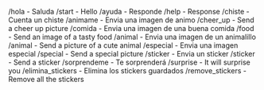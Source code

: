 /hola - Saluda
/start - Hello
/ayuda - Responde
/help - Response
/chiste - Cuenta un chiste
/animame - Envia una imagen de animo
/cheer_up - Send a cheer up picture
/comida - Envia una imagen de una buena comida
/food - Send an image of a tasty food
/animal - Envia una imagen de un animalillo
/animal - Send a picture of a cute animal
/especial - Envia una imagen especial
/special - Send a special picture
/sticker - Envia un sticker
/sticker - Send a sticker
/sorprendeme - Te sorprenderá
/surprise - It will surprise you
/elimina_stickers - Elimina los stickers guardados
/remove_stickers - Remove all the stickers

